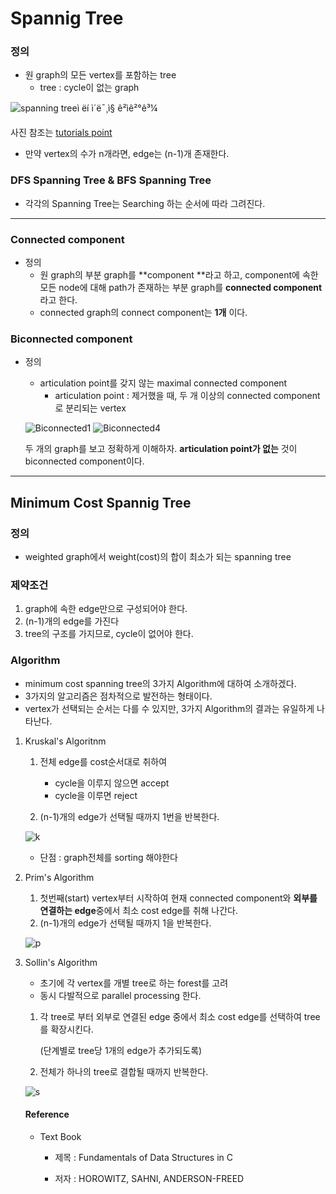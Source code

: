 # Spannig Tree

### 정의

* 원 graph의 모든 vertex를 포함하는 tree
  * tree : cycle이 없는 graph

![spanning treeì ëí ì´ë¯¸ì§ ê²ìê²°ê³¼](https://www.tutorialspoint.com/data_structures_algorithms/images/spanning_trees.jpg)

사진 참조는 [tutorials point](https://www.tutorialspoint.com/data_structures_algorithms/spanning_tree.htm)

  * 만약 vertex의 수가 n개라면, edge는 (n-1)개 존재한다.

### DFS Spanning Tree & BFS Spanning Tree

* 각각의 Spanning Tree는 Searching 하는 순서에 따라 그려진다.

-----------

### Connected component

- 정의 
  - 원 graph의 부분 graph를 **component **라고 하고, component에 속한 모든 node에 대해 path가 존재하는 부분 graph를 **connected component**라고 한다.
  - connected graph의 connect component는 **1개** 이다.

### Biconnected component

* 정의

  * articulation point를 갖지 않는 maximal connected component
    * articulation point : 제거했을 때, 두 개 이상의 connected component로 분리되는 vertex



  ![Biconnected1](https://www.geeksforgeeks.org/wp-content/uploads/Biconnected1-300x177.png)        ![Biconnected4](https://www.geeksforgeeks.org/wp-content/uploads/Biconnected4-300x160.png)

  두 개의 graph를 보고 정확하게 이해하자. **articulation point가 없는** 것이 biconnected component이다.

----

## Minimum Cost Spannig Tree

### 정의

* weighted graph에서 weight(cost)의 합이 최소가 되는 spanning tree

### 제약조건

1. graph에 속한 edge만으로 구성되어야 한다.
2. (n-1)개의 edge를 가진다
3. tree의 구조를 가지므로, cycle이 없어야 한다.

### Algorithm

* minimum cost spanning tree의 3가지 Algorithm에 대하여 소개하겠다.
* 3가지의 알고리즘은 점차적으로 발전하는 형태이다.
* vertex가 선택되는 순서는 다를 수 있지만, 3가지 Algorithm의 결과는 유일하게 나타난다.

1. Kruskal's Algoritnm

   1. 전체 edge를 cost순서대로 취하여

      * cycle을 이루지 않으면 accept
      * cycle을 이루면 reject
   2. (n-1)개의 edge가 선택될 때까지 1번을 반복한다.

   ![k](https://user-images.githubusercontent.com/44895889/48679781-b4e1e800-ebd7-11e8-9a39-88c37b3ea8cd.png)

   * 단점 : graph전체를 sorting 해야한다

2. Prim's Algorithm

   1. 첫번째(start)  vertex부터 시작하여 현재 connected component와 **외부를 연결하는 edge**중에서 최소 cost edge를 취해 나간다.
   2. (n-1)개의 edge가 선택될 때까지 1을 반복한다.

   ![p](https://user-images.githubusercontent.com/44895889/48679778-b27f8e00-ebd7-11e8-9af5-b370e1fa3301.png)

3. Sollin's Algorithm

   * 초기에 각 vertex를 개별 tree로 하는 forest를 고려
   * 동시 다발적으로 parallel processing 한다.

   1. 각 tree로 부터 외부로 연결된 edge 중에서 최소 cost edge를 선택하여 tree를 확장시킨다.

      (단계별로 tree당 1개의 edge가 추가되도록)

   2. 전체가 하나의 tree로 결합될 때까지 반복한다.

   ![s](https://user-images.githubusercontent.com/44895889/48679776-b0b5ca80-ebd7-11e8-912c-f63a38da9e14.png)

   #### Reference

   * Text Book

     * 제목 : Fundamentals of Data Structures in C

     * 저자 : HOROWITZ, SAHNI, ANDERSON-FREED

